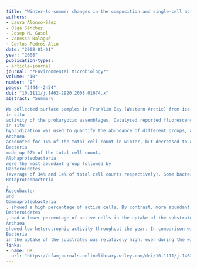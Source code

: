 ```yaml
---
title: "Winter-to-summer changes in the composition and single-cell activity of near-surface Arctic prokaryotes"
authors:
- Laura Alonso-Sáez
- Olga Sánchez
- Josep M. Gasol
- Vanessa Balagué
- Carlos Pedrós-Alio
date: "2008-01-01"
year: "2008"
publication-types:
- article-journal
journal: "*Environmental Microbiology*"
volume: "10"
number: "9"
pages: "2444--2454"
doi: "10.1111/j.1462-2920.2008.01674.x"
abstract: "Summary

We collected surface samples in Franklin Bay (Western Arctic) from ice-covered to ice-free conditions, to determine seasonal changes in the identity and
in situ
activity of the prokaryotic assemblages. Catalysed reported fluorescence
in situ
hybridization was used to quantify the abundance of different groups, and combined with microautoradiography to determine the fraction of active cells taking up three substrates: glucose, amino acids and ATP. In surface waters,
Archaea
accounted for 16% of the total cell count in winter, but decreased to almost undetectable levels in summer, when
Bacteria
made up 97% of the total cell count.
Alphaproteobacteria
were the most abundant group followed by
Bacteroidetes
(average of 34% and 14% of total cell counts respectively). Some bacterial groups appearing in low abundances (\textless 10% of total cell counts), such as
Betaproteobacteria
,
Roseobacter
and
Gammaproteobacteria
, showed a high percentage of active cells. By contrast, more abundant groups, such as SAR11 or
Bacteroidetes
, had a lower percentage of active cells in the uptake of the substrates tested.
Archaea
showed low heterotrophic activity throughout the year. In comparison with temperate oceans, the percentage of active
Bacteria
in the uptake of the substrates was relatively high, even during the winter season."
links:
- name: URL
  url: "https://sfamjournals.onlinelibrary.wiley.com/doi/10.1111/j.1462-2920.2008.01674.x"
---
```


